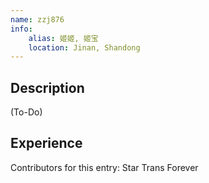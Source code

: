 ```yaml
---
name: zzj876
info:
    alias: 姬姬, 姬宝
    location: Jinan, Shandong
---
```


## Description

(To-Do)

## Experience


Contributors for this entry: Star Trans Forever
